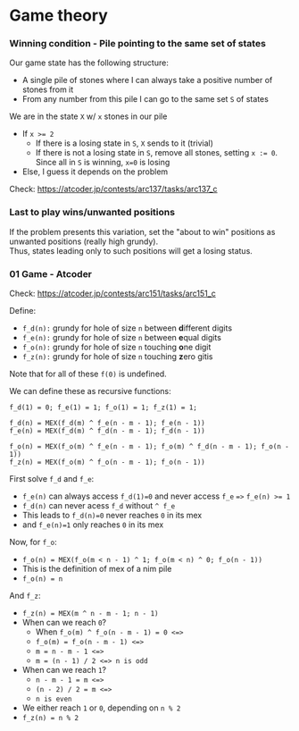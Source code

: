 # Game theory

### Winning condition - Pile pointing to the same set of states
Our game state has the following structure:
- A single pile of stones where I can always take a positive number of stones from it
- From any number from this pile I can go to the same set `S` of states
  
We are in the state `X` w/ `x` stones in our pile  
- If `x >= 2`  
  - If there is a losing state in `S`, `X` sends to it (trivial)  
  - If there is not a losing state in `S`, remove all stones, setting `x := 0`. Since all in `S` is winning, `x=0` is losing  
- Else, I guess it depends on the problem  
  
Check: https://atcoder.jp/contests/arc137/tasks/arc137_c

### Last to play wins/unwanted positions
If the problem presents this variation, set the "about to win" positions as unwanted positions (really high grundy).  
Thus, states leading only to such positions will get a losing status.


### 01 Game - Atcoder
Check: https://atcoder.jp/contests/arc151/tasks/arc151_c  
  
Define:  
- `f_d(n):` grundy for hole of size `n` between **d**ifferent digits
- `f_e(n):` grundy for hole of size `n` between **e**qual digits
- `f_o(n):` grundy for hole of size `n` touching **o**ne digit
- `f_z(n):` grundy for hole of size `n` touching **z**ero gitis
  
Note that for all of these `f(0)` is undefined.
  
We can define these as recursive functions:
```
f_d(1) = 0; f_e(1) = 1; f_o(1) = 1; f_z(1) = 1;

f_d(n) = MEX(f_d(m) ^ f_e(n - m - 1); f_e(n - 1))
f_e(n) = MEX(f_d(m) ^ f_d(n - m - 1); f_d(n - 1))

f_o(n) = MEX(f_o(m) ^ f_e(n - m - 1); f_o(m) ^ f_d(n - m - 1); f_o(n - 1))
f_z(n) = MEX(f_o(m) ^ f_o(n - m - 1); f_o(n - 1))
```
  
First solve `f_d` and `f_e`:
- `f_e(n)` can always access `f_d(1)=0` and never access `f_e` `=>` `f_e(n) >= 1`
- `f_d(n)` can never acess `f_d` without `^ f_e`
- This leads to `f_d(n)=0` never reaches `0` in its mex
- and `f_e(n)=1` only reaches `0` in its mex
  
Now, for `f_o`:
- `f_o(n) = MEX(f_o(m < n - 1) ^ 1; f_o(m < n) ^ 0; f_o(n - 1))`
- This is the definition of mex of a nim pile
- `f_o(n) = n`
  
And `f_z`:
- `f_z(n) = MEX(m ^ n - m - 1; n - 1)`
- When can we reach `0`?   
  - When `f_o(m) ^ f_o(n - m - 1) = 0 <=>`
  - `f_o(m) = f_o(n - m - 1) <=>`
  - `m = n - m - 1 <=>`
  - `m = (n - 1) / 2 <=> n is odd`
- When can we reach `1`?  
  - `n - m - 1 = m <=>`
  - `(n - 2) / 2 = m <=>`
  - `n is even`
- We either reach `1` or `0`, depending on `n % 2`
- `f_z(n) = n % 2`
